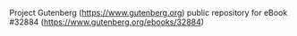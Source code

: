 Project Gutenberg (https://www.gutenberg.org) public repository for eBook #32884 (https://www.gutenberg.org/ebooks/32884)
